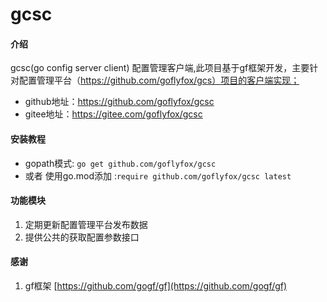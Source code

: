 # gcsc

#### 介绍
gcsc(go config server client) 配置管理客户端,此项目基于gf框架开发，主要针对配置管理平台（https://github.com/goflyfox/gcs）项目的客户端实现；

* github地址：https://github.com/goflyfox/gcsc
* gitee地址：https://gitee.com/goflyfox/gcsc

#### 安装教程

* gopath模式: `go get github.com/goflyfox/gcsc`
* 或者 使用go.mod添加 :`require github.com/goflyfox/gcsc latest`

#### 功能模块

1. 定期更新配置管理平台发布数据
2. 提供公共的获取配置参数接口

#### 感谢

1. gf框架 [https://github.com/gogf/gf](https://github.com/gogf/gf) 
